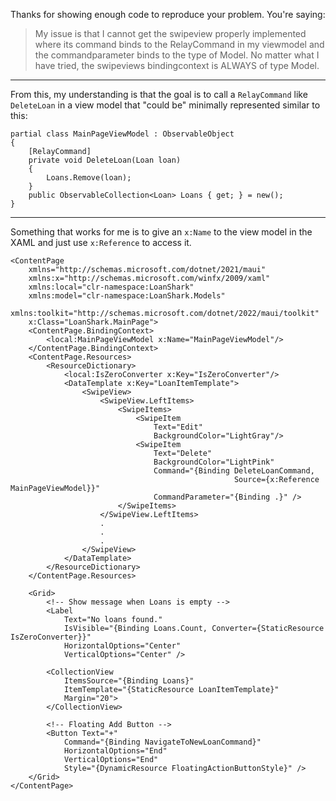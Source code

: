 Thanks for showing enough code to reproduce your problem. You're saying: 

> My issue is that I cannot get the swipeview properly implemented where its command binds to the RelayCommand in my viewmodel and the commandparameter binds to the type of Model. No matter what I have tried, the swipeviews bindingcontext is ALWAYS of type Model. 

___

From this, my understanding is that the goal is to call a `RelayCommand` like `DeleteLoan` in a view model that "could be" minimally represented similar to this:

~~~
partial class MainPageViewModel : ObservableObject
{
    [RelayCommand]
    private void DeleteLoan(Loan loan)
    {
        Loans.Remove(loan);
    }
    public ObservableCollection<Loan> Loans { get; } = new();
}
~~~

___

Something that works for me is to give an `x:Name` to the view model in the XAML and just use `x:Reference` to access it.


~~~
<ContentPage 
    xmlns="http://schemas.microsoft.com/dotnet/2021/maui"
    xmlns:x="http://schemas.microsoft.com/winfx/2009/xaml"
    xmlns:local="clr-namespace:LoanShark"
    xmlns:model="clr-namespace:LoanShark.Models"
    xmlns:toolkit="http://schemas.microsoft.com/dotnet/2022/maui/toolkit"
    x:Class="LoanShark.MainPage">
    <ContentPage.BindingContext>
        <local:MainPageViewModel x:Name="MainPageViewModel"/>
    </ContentPage.BindingContext>
    <ContentPage.Resources>
        <ResourceDictionary>
            <local:IsZeroConverter x:Key="IsZeroConverter"/>
            <DataTemplate x:Key="LoanItemTemplate">
                <SwipeView>
                    <SwipeView.LeftItems>
                        <SwipeItems>
                            <SwipeItem 
                                Text="Edit"
                                BackgroundColor="LightGray"/>
                            <SwipeItem 
                                Text="Delete"
                                BackgroundColor="LightPink"  
                                Command="{Binding DeleteLoanCommand, 
                                                  Source={x:Reference MainPageViewModel}}"
                                CommandParameter="{Binding .}" />
                        </SwipeItems>
                    </SwipeView.LeftItems>
                    .
                    .
                    .
                </SwipeView>
            </DataTemplate>
        </ResourceDictionary>
    </ContentPage.Resources>

    <Grid>
        <!-- Show message when Loans is empty -->
        <Label 
            Text="No loans found."
            IsVisible="{Binding Loans.Count, Converter={StaticResource IsZeroConverter}}"
            HorizontalOptions="Center"
            VerticalOptions="Center" />

        <CollectionView
            ItemsSource="{Binding Loans}"
            ItemTemplate="{StaticResource LoanItemTemplate}"
            Margin="20">
        </CollectionView>

        <!-- Floating Add Button -->
        <Button Text="+" 
            Command="{Binding NavigateToNewLoanCommand}"
            HorizontalOptions="End"
            VerticalOptions="End"
            Style="{DynamicResource FloatingActionButtonStyle}" />
    </Grid>
</ContentPage>
~~~